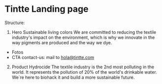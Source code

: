 # Tintte Landing page

Structure:

1. Hero
Sustainable living colors
We are committed to reducing the textile industry's impact on the environment, which is why we innovate in the way pigments are produced and the way we dye.
+ Fotos 
+ CTA contact-us: mail to hola@tintte.com  

2. Product
Hydrocide
The textile industry is the 2nd most polluting in the world.
It represents the pollution of 20% of the world's drinkable water.
We´re here to biohack it and build a more sustainable future.

